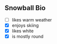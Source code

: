 ## Snowball Bio
- [ ] likes warm weather
- [x] enjoys skiing
- [x] likes white
- [x] is mostly round